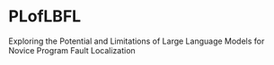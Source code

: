 # PLofLBFL
Exploring the Potential and Limitations of Large Language Models for Novice Program Fault Localization
